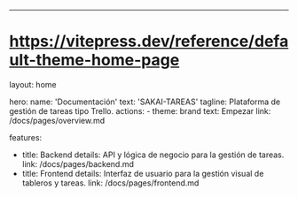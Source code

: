 ---
# https://vitepress.dev/reference/default-theme-home-page
layout: home

hero:
  name: 'Documentación'
  text: 'SAKAI-TAREAS'
  tagline: Plataforma de gestión de tareas tipo Trello.
  actions:
    - theme: brand
      text: Empezar
      link: /docs/pages/overview.md

features:
  - title: Backend
    details: API y lógica de negocio para la gestión de tareas.
    link: /docs/pages/backend.md
  - title: Frontend
    details: Interfaz de usuario para la gestión visual de tableros y tareas.
    link: /docs/pages/frontend.md
